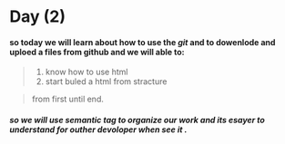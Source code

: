 # Day (2)

#### so today we will learn about how to use the *git* and to dowenlode and uploed a files from **github** and we will able to:

> 1. know how to use html 
> 2. start buled a html from stracture

 > from first until end.
 
 ##### **so we will use semantic tag to organize our work and its esayer to understand for outher devoloper when see it .**

